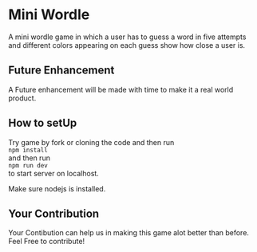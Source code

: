 # Mini Wordle

A mini wordle game in which a user has to guess a word in five attempts and different colors appearing on each guess show how close a user is.

## Future Enhancement

A Future enhancement will be made with time to make it a real world product.

## How to setUp  

Try game by fork or cloning the code and then run  
`npm install`  
and then run  
`npm run dev`  
to start server on localhost.

Make sure nodejs is installed.


## Your Contribution  
  
Your Contibution can help us in making this game alot better than before.
Feel Free to contribute!  

